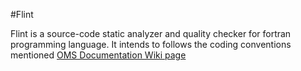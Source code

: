 #Flint


Flint is a source-code static analyzer and quality checker for fortran programming language. It intends to follows the coding conventions mentioned [OMS Documentation Wiki page](https://alm.engr.colostate.edu/cb/wiki/16983)

